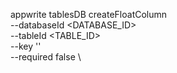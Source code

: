 appwrite tablesDB createFloatColumn \
        --databaseId <DATABASE_ID> \
        --tableId <TABLE_ID> \
        --key '' \
        --required false \




